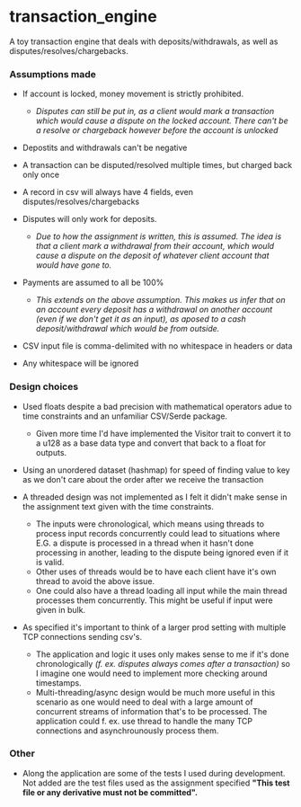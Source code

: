 # transaction_engine
A toy transaction engine that deals with deposits/withdrawals, as well as disputes/resolves/chargebacks.


### Assumptions made

* If account is locked, money movement is strictly prohibited. 
  * _Disputes can still be put in, as a client would mark a transaction which would cause a dispute on the locked account. There can't be a resolve or chargeback however before the account is unlocked_

* Depostits and withdrawals can't be negative

* A transaction can be disputed/resolved multiple times, but charged back only once

* A record in csv will always have 4 fields, even disputes/resolves/chargebacks

* Disputes will only work for deposits.
  * _Due to how the assignment is written, this is assumed. The idea is that a client mark a withdrawal from their account, which would cause a dispute on the deposit of whatever client account that would have gone to._

* Payments are assumed to all be 100%
  * _This extends on the above assumption. This makes us infer that on an account every deposit has a withdrawal on another account
(even if we don't get it as an input), as aposed to a cash deposit/withdrawal which would be from outside._

* CSV input file is comma-delimited with no whitespace in headers or data
 * Any whitespace will be ignored


### Design choices

* Used floats despite a bad precision with mathematical operators adue to time constraints and an unfamiliar CSV/Serde package. 
  * Given more time I'd have implemented the Visitor trait to convert it to a u128 as a base data type and convert that back to a float for outputs.

* Using an unordered dataset (hashmap) for speed of finding value to key as we don't care about the order after we receive the transaction

* A threaded design was not implemented as I felt it didn't make sense in the assignment text given with the time constraints. 
  * The inputs were chronological, which means using threads to process input records concurrently could lead to situations where E.G. a dispute is processed in a thread when it hasn't done processing in another, leading to the dispute being ignored even if it is valid. 
  * Other uses of threads would be to have each client have it's own thread to avoid the above issue. 
  * One could also have a thread loading all input while the main thread processes them concurrently. This might be useful if input were given in bulk.

* As specified it's important to think of a larger prod setting with multiple TCP connections sending csv's. 
  * The application and logic it uses only makes sense to me if it's done chronologically _(f. ex. disputes always comes after a transaction)_ so I imagine one would need to implement more checking around timestamps.
  * Multi-threading/async design would be much more useful in this scenario as one would need to deal with a large amount of concurrent streams of information that's to be processed. The application could f. ex. use thread to handle the many TCP connections and asynchrounously process them.

### Other

* Along the application are some of the tests I used during development. Not added are the test files used as the assignment specified **"This test file or any derivative must not be committed".**
